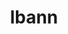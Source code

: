 ---
title: "lbann"
layout: cache
categories: [package, develop-2024-03-24]
meta: {"versions": ["0.104"], "compilers": ["gcc@=11.4.0", "gcc@=7.5.0", "gcc@=9.4.0", "oneapi@=2024.0.0"], "oss": ["ubuntu18.04", "ubuntu20.04", "ubuntu22.04"], "platforms": ["linux"], "targets": ["neoverse_v1", "neoverse_v2", "ppc64le", "x86_64_v3"], "stacks": ["e4s", "e4s-neoverse-v2", "e4s-neoverse_v1", "e4s-oneapi", "e4s-power", "radiuss", "root"], "num_specs": 6, "num_specs_by_stack": {"radiuss": 1, "root": 6, "e4s-power": 1, "e4s-neoverse_v1": 1, "e4s-neoverse-v2": 1, "e4s": 1, "e4s-oneapi": 1}}
spec_details: [{"hash": "mj6m7a5h6golaaqysfkfusgrgbbpecy7", "compiler": "gcc@=7.5.0", "versions": ["0.104"], "os": "ubuntu18.04", "platform": "linux", "target": "x86_64_v3", "variants": ["~asan", "~boost", "build_system=cmake", "build_type=Release", "~caliper", "~cuda", "~deterministic", "~distconv", "dtype=float", "~fft", "generator=ninja", "~gold", "~half", "~ipo", "~lld", "~numpy", "~nvprof", "~onednn", "~onnx", "patches=222052b", "+pfe", "+python", "~rocm", "+shared", "~unit_tests", "~vision", "~vtune"], "stacks": ["radiuss", "root"], "size": "-", "tarball": "https://binaries.spack.io/releases/develop-2024-03-24/build_cache/linux-ubuntu18.04-x86_64_v3/gcc-7.5.0/lbann-0.104/linux-ubuntu18.04-x86_64_v3-gcc-7.5.0-lbann-0.104-mj6m7a5h6golaaqysfkfusgrgbbpecy7.spack"}, {"hash": "khyf5wm6oqfqiukxgrxfo3slyi43mipu", "compiler": "gcc@=9.4.0", "versions": ["0.104"], "os": "ubuntu20.04", "platform": "linux", "target": "ppc64le", "variants": ["~asan", "~boost", "build_system=cmake", "build_type=Release", "~caliper", "~cuda", "~deterministic", "~distconv", "dtype=float", "~fft", "generator=ninja", "~gold", "~half", "~ipo", "~lld", "~numpy", "~nvprof", "~onednn", "~onnx", "patches=222052b", "+pfe", "+python", "~rocm", "+shared", "~unit_tests", "~vision", "~vtune"], "stacks": ["e4s-power", "root"], "size": "-", "tarball": "https://binaries.spack.io/releases/develop-2024-03-24/build_cache/linux-ubuntu20.04-ppc64le/gcc-9.4.0/lbann-0.104/linux-ubuntu20.04-ppc64le-gcc-9.4.0-lbann-0.104-khyf5wm6oqfqiukxgrxfo3slyi43mipu.spack"}, {"hash": "6cdx25nspsfmzqxmsk5auhjg5nug2qhi", "compiler": "gcc@=11.4.0", "versions": ["0.104"], "os": "ubuntu22.04", "platform": "linux", "target": "neoverse_v1", "variants": ["~asan", "~boost", "build_system=cmake", "build_type=Release", "~caliper", "~cuda", "~deterministic", "~distconv", "dtype=float", "~fft", "generator=ninja", "~gold", "~half", "~ipo", "~lld", "~numpy", "~nvprof", "~onednn", "~onnx", "patches=222052b", "+pfe", "+python", "~rocm", "+shared", "~unit_tests", "~vision", "~vtune"], "stacks": ["e4s-neoverse_v1", "root"], "size": "-", "tarball": "https://binaries.spack.io/releases/develop-2024-03-24/build_cache/linux-ubuntu22.04-neoverse_v1/gcc-11.4.0/lbann-0.104/linux-ubuntu22.04-neoverse_v1-gcc-11.4.0-lbann-0.104-6cdx25nspsfmzqxmsk5auhjg5nug2qhi.spack"}, {"hash": "m6omgwkrjft7veghrmoyjyqkbeotora5", "compiler": "gcc@=11.4.0", "versions": ["0.104"], "os": "ubuntu22.04", "platform": "linux", "target": "neoverse_v2", "variants": ["~asan", "~boost", "build_system=cmake", "build_type=Release", "~caliper", "~cuda", "~deterministic", "~distconv", "dtype=float", "~fft", "generator=ninja", "~gold", "~half", "~ipo", "~lld", "~numpy", "~nvprof", "~onednn", "~onnx", "patches=222052b", "+pfe", "+python", "~rocm", "+shared", "~unit_tests", "~vision", "~vtune"], "stacks": ["e4s-neoverse-v2", "root"], "size": "-", "tarball": "https://binaries.spack.io/releases/develop-2024-03-24/build_cache/linux-ubuntu22.04-neoverse_v2/gcc-11.4.0/lbann-0.104/linux-ubuntu22.04-neoverse_v2-gcc-11.4.0-lbann-0.104-m6omgwkrjft7veghrmoyjyqkbeotora5.spack"}, {"hash": "iuyheihvj5zg6e3m6syro6lsmna5w3aq", "compiler": "gcc@=11.4.0", "versions": ["0.104"], "os": "ubuntu22.04", "platform": "linux", "target": "x86_64_v3", "variants": ["~asan", "~boost", "build_system=cmake", "build_type=Release", "~caliper", "~cuda", "~deterministic", "~distconv", "dtype=float", "~fft", "generator=ninja", "~gold", "~half", "~ipo", "~lld", "~numpy", "~nvprof", "~onednn", "~onnx", "patches=222052b", "+pfe", "+python", "~rocm", "+shared", "~unit_tests", "~vision", "~vtune"], "stacks": ["e4s", "root"], "size": "-", "tarball": "https://binaries.spack.io/releases/develop-2024-03-24/build_cache/linux-ubuntu22.04-x86_64_v3/gcc-11.4.0/lbann-0.104/linux-ubuntu22.04-x86_64_v3-gcc-11.4.0-lbann-0.104-iuyheihvj5zg6e3m6syro6lsmna5w3aq.spack"}, {"hash": "w2cozckd5hmzfstaytdtglzbnk6m3hn6", "compiler": "oneapi@=2024.0.0", "versions": ["0.104"], "os": "ubuntu22.04", "platform": "linux", "target": "x86_64_v3", "variants": ["~asan", "~boost", "build_system=cmake", "build_type=Release", "~caliper", "~cuda", "~deterministic", "~distconv", "dtype=float", "~fft", "generator=ninja", "~gold", "~half", "~ipo", "~lld", "~numpy", "~nvprof", "~onednn", "~onnx", "patches=222052b", "+pfe", "+python", "~rocm", "+shared", "~unit_tests", "~vision", "~vtune"], "stacks": ["root", "e4s-oneapi"], "size": "-", "tarball": "https://binaries.spack.io/releases/develop-2024-03-24/build_cache/linux-ubuntu22.04-x86_64_v3/oneapi-2024.0.0/lbann-0.104/linux-ubuntu22.04-x86_64_v3-oneapi-2024.0.0-lbann-0.104-w2cozckd5hmzfstaytdtglzbnk6m3hn6.spack"}]
---